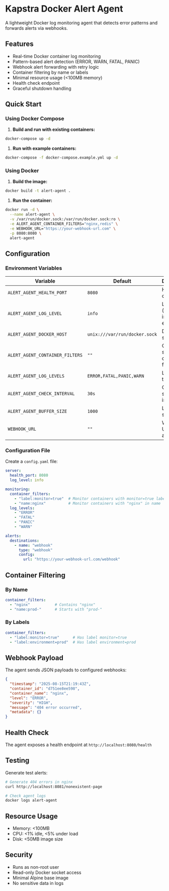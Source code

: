 # Kapstra Docker Alert Agent

A lightweight Docker log monitoring agent that detects error patterns and forwards alerts via webhooks.

## Features

- Real-time Docker container log monitoring
- Pattern-based alert detection (ERROR, WARN, FATAL, PANIC)
- Webhook alert forwarding with retry logic
- Container filtering by name or labels
- Minimal resource usage (<100MB memory)
- Health check endpoint
- Graceful shutdown handling

## Quick Start

### Using Docker Compose

1. **Build and run with existing containers:**
```bash
docker-compose up -d
```

1. **Run with example containers:**
```bash
docker-compose -f docker-compose.example.yml up -d
```

### Using Docker

1. **Build the image:**
```bash
docker build -t alert-agent .
```

1. **Run the container:**
```bash
docker run -d \
  --name alert-agent \
  -v /var/run/docker.sock:/var/run/docker.sock:ro \
  -e ALERT_AGENT_CONTAINER_FILTERS="nginx,redis" \
  -e WEBHOOK_URL="https://your-webhook-url.com" \
  -p 8080:8080 \
  alert-agent
```

## Configuration

### Environment Variables

| Variable                        | Default                       | Description                          |
|---------------------------------|-------------------------------|--------------------------------------|
| `ALERT_AGENT_HEALTH_PORT`       | `8080`                        | Health check port                    |
| `ALERT_AGENT_LOG_LEVEL`         | `info`                        | Log level (debug, info, warn, error) |
| `ALERT_AGENT_DOCKER_HOST`       | `unix:///var/run/docker.sock` | Docker socket path                   |
| `ALERT_AGENT_CONTAINER_FILTERS` | `""`                          | Comma-separated container filters    |
| `ALERT_AGENT_LOG_LEVELS`        | `ERROR,FATAL,PANIC,WARN`      | Log levels to monitor                |
| `ALERT_AGENT_CHECK_INTERVAL`    | `30s`                         | Container scan interval              |
| `ALERT_AGENT_BUFFER_SIZE`       | `1000`                        | Log buffer size                      |
| `WEBHOOK_URL`                   | `""`                          | Webhook URL for alerts               |

### Configuration File

Create a `config.yaml` file:

```yaml
server:
  health_port: 8080
  log_level: info

monitoring:
  container_filters:
    - "label:monitor=true"  # Monitor containers with monitor=true label
    - "name:nginx"          # Monitor containers with "nginx" in name
  log_levels:
    - "ERROR"
    - "FATAL" 
    - "PANIC"
    - "WARN"

alerts:
  destinations:
    - name: "webhook"
      type: "webhook"
      config:
        url: "https://your-webhook-url.com/webhook"
```

## Container Filtering

### By Name
```yaml
container_filters:
  - "nginx"           # Contains "nginx"
  - "name:prod-"      # Starts with "prod-"
```

### By Labels
```yaml
container_filters:
  - "label:monitor=true"      # Has label monitor=true
  - "label:environment=prod"  # Has label environment=prod
```

## Webhook Payload

The agent sends JSON payloads to configured webhooks:

```json
{
  "timestamp": "2025-08-15T21:19:43Z",
  "container_id": "d751ee8ee598",
  "container_name": "nginx",
  "level": "ERROR",
  "severity": "HIGH",
  "message": "404 error occurred",
  "metadata": {}
}
```

## Health Check

The agent exposes a health endpoint at `http://localhost:8080/health`

## Testing

Generate test alerts:

```bash
# Generate 404 errors in nginx
curl http://localhost:8081/nonexistent-page

# Check agent logs
docker logs alert-agent
```


## Resource Usage

- Memory: <100MB
- CPU: <1% idle, <5% under load
- Disk: <50MB image size

## Security

- Runs as non-root user
- Read-only Docker socket access
- Minimal Alpine base image
- No sensitive data in logs
